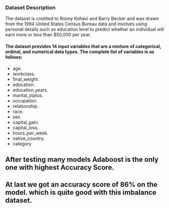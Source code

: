 ### Dataset Description

The dataset is credited to Ronny Kohavi and Barry Becker and was drawn from the 1994 United States Census Bureau data and involves using personal details such as education level to predict whether an individual will earn more or less than $50,000 per year.

#### The dataset provides 14 input variables that are a mixture of categorical, ordinal, and numerical data types. The complete list of variables is as follows:

* age.
* workclass.
* final_weight.
* education.
* education_years.
* marital_status.
* occupation.
* relationship.
* race.
* sex.
* capital_gain.
* capital_loss.
* hours_per_week.
* native_country.
* category


## After testing many models Adaboost is the only one with highest Accuracy Score.
## At last we got an accuracy score of 86% on the model. which is quite good with this imbalance dataset.

